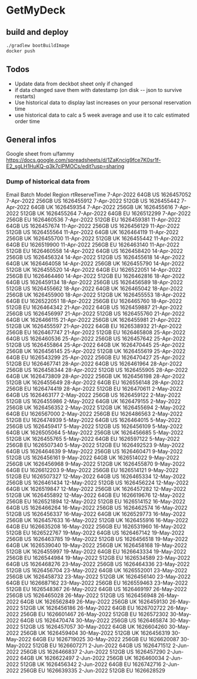 # GetMyDeck

## build and deploy

```bash
./gradlew bootBuildImage
docker push
```

## Todos

* Update data from deckbot sheet only if changed
* if data changed save them with datestamp (on disk -- json to survive restarts)
* Use historical data to display last increases on your personal reservation time
* use historical data to calc a 5 week average and use it to calc estimated order time

## General infos

Google sheet from u/fammy https://docs.google.com/spreadsheets/d/1ZaKncig9fce7K0sr1f-E2_sgLH1HuKQ-q3k7clPMOCs/edit?usp=sharing

### Dump of historical data from 

Email Batch	Model	Region	rtReserveTime
7-Apr-2022	64GB	US	1626457052
7-Apr-2022	256GB	US	1626455912
7-Apr-2022	512GB	US	1626455442
7-Apr-2022	64GB	UK	1626459354
7-Apr-2022	256GB	UK	1626455616
7-Apr-2022	512GB	UK	1626455264
7-Apr-2022	64GB	EU	1626512299
7-Apr-2022	256GB	EU	1626460536
7-Apr-2022	512GB	EU	1626459381
11-Apr-2022	64GB	US	1626457674
11-Apr-2022	256GB	US	1626456129
11-Apr-2022	512GB	US	1626455564
11-Apr-2022	64GB	UK	1626464119
11-Apr-2022	256GB	UK	1626455700
11-Apr-2022	512GB	UK	1626455442
11-Apr-2022	64GB	EU	1626519900
11-Apr-2022	256GB	EU	1626463140
11-Apr-2022	512GB	EU	1626460558
14-Apr-2022	64GB	US	1626458420
14-Apr-2022	256GB	US	1626456324
14-Apr-2022	512GB	US	1626455618
14-Apr-2022	64GB	UK	1626464058
14-Apr-2022	256GB	UK	1626455790
14-Apr-2022	512GB	UK	1626455520
14-Apr-2022	64GB	EU	1626522051
14-Apr-2022	256GB	EU	1626464460
14-Apr-2022	512GB	EU	1626462816
18-Apr-2022	64GB	US	1626459134
18-Apr-2022	256GB	US	1626456589
18-Apr-2022	512GB	US	1626455662
18-Apr-2022	64GB	UK	1626465042
18-Apr-2022	256GB	UK	1626455900
18-Apr-2022	512GB	UK	1626455553
18-Apr-2022	64GB	EU	1626522051
18-Apr-2022	256GB	EU	1626465760
18-Apr-2022	512GB	EU	1626464342
21-Apr-2022	64GB	US	1626459887
21-Apr-2022	256GB	US	1626456997
21-Apr-2022	512GB	US	1626455760
21-Apr-2022	64GB	UK	1626466115
21-Apr-2022	256GB	UK	1626455981
21-Apr-2022	512GB	UK	1626455597
21-Apr-2022	64GB	EU	1626538932
21-Apr-2022	256GB	EU	1626467747
21-Apr-2022	512GB	EU	1626465808
25-Apr-2022	64GB	US	1626460536
25-Apr-2022	256GB	US	1626457642
25-Apr-2022	512GB	US	1626455864
25-Apr-2022	64GB	UK	1626470445
25-Apr-2022	256GB	UK	1626456145
25-Apr-2022	512GB	UK	1626455619
25-Apr-2022	64GB	EU	1626543299
25-Apr-2022	256GB	EU	1626470427
25-Apr-2022	512GB	EU	1626467741
28-Apr-2022	64GB	US	1626461964
28-Apr-2022	256GB	US	1626458344
28-Apr-2022	512GB	US	1626455905
28-Apr-2022	64GB	UK	1626473809
28-Apr-2022	256GB	UK	1626456198
28-Apr-2022	512GB	UK	1626455649
28-Apr-2022	64GB	EU	1626556148
28-Apr-2022	256GB	EU	1626474419
28-Apr-2022	512GB	EU	1626470611
2-May-2022	64GB	US	1626463177
2-May-2022	256GB	US	1626459122
2-May-2022	512GB	US	1626455986
2-May-2022	64GB	UK	1626479155
2-May-2022	256GB	UK	1626456352
2-May-2022	512GB	UK	1626455694
2-May-2022	64GB	EU	1626567000
2-May-2022	256GB	EU	1626486563
2-May-2022	512GB	EU	1626474939
5-May-2022	64GB	US	1626464015
5-May-2022	256GB	US	1626459417
5-May-2022	512GB	US	1626456109
5-May-2022	64GB	UK	1626505064
5-May-2022	256GB	UK	1626456685
5-May-2022	512GB	UK	1626455765
5-May-2022	64GB	EU	1626597122
5-May-2022	256GB	EU	1626507340
5-May-2022	512GB	EU	1626492523
9-May-2022	64GB	US	1626464639
9-May-2022	256GB	US	1626460471
9-May-2022	512GB	US	1626456161
9-May-2022	64GB	UK	1626514022
9-May-2022	256GB	UK	1626456968
9-May-2022	512GB	UK	1626455870
9-May-2022	64GB	EU	1626612203
9-May-2022	256GB	EU	1626514121
9-May-2022	512GB	EU	1626507327
12-May-2022	64GB	US	1626465334
12-May-2022	256GB	US	1626461434
12-May-2022	512GB	US	1626456224
12-May-2022	64GB	UK	1626519847
12-May-2022	256GB	UK	1626457282
12-May-2022	512GB	UK	1626455892
12-May-2022	64GB	EU	1626619676
12-May-2022	256GB	EU	1626521894
12-May-2022	512GB	EU	1626514152
16-May-2022	64GB	US	1626466264
16-May-2022	256GB	US	1626462574
16-May-2022	512GB	US	1626456337
16-May-2022	64GB	UK	1626529773
16-May-2022	256GB	UK	1626457633
16-May-2022	512GB	UK	1626455916
16-May-2022	64GB	EU	1626635208
16-May-2022	256GB	EU	1626531960
16-May-2022	512GB	EU	1626522767
19-May-2022	64GB	US	1626467142
19-May-2022	256GB	US	1626463785
19-May-2022	512GB	US	1626456518
19-May-2022	64GB	UK	1626539040
19-May-2022	256GB	UK	1626458168
19-May-2022	512GB	UK	1626455997
19-May-2022	64GB	EU	1626643334
19-May-2022	256GB	EU	1626544984
19-May-2022	512GB	EU	1626534589
23-May-2022	64GB	US	1626468276
23-May-2022	256GB	US	1626464336
23-May-2022	512GB	US	1626456704
23-May-2022	64GB	UK	1626552001
23-May-2022	256GB	UK	1626458732
23-May-2022	512GB	UK	1626456140
23-May-2022	64GB	EU	1626687162
23-May-2022	256GB	EU	1626559463
23-May-2022	512GB	EU	1626548367
26-May-2022	64GB	US	1626469197
26-May-2022	256GB	US	1626465028
26-May-2022	512GB	US	1626456948
26-May-2022	64GB	UK	1626562849
26-May-2022	256GB	UK	1626459130
26-May-2022	512GB	UK	1626456186
26-May-2022	64GB	EU	1626702722
26-May-2022	256GB	EU	1626601467
26-May-2022	512GB	EU	1626572302
30-May-2022	64GB	US	1626470474
30-May-2022	256GB	US	1626465874
30-May-2022	512GB	US	1626457057
30-May-2022	64GB	UK	1626604260
30-May-2022	256GB	UK	1626459404
30-May-2022	512GB	UK	1626456319
30-May-2022	64GB	EU	1626719025
30-May-2022	256GB	EU	1626620087
30-May-2022	512GB	EU	1626607271
2-Jun-2022	64GB	US	1626471512
2-Jun-2022	256GB	US	1626466837
2-Jun-2022	512GB	US	1626457290
2-Jun-2022	64GB	UK	1626622497
2-Jun-2022	256GB	UK	1626460034
2-Jun-2022	512GB	UK	1626456342
2-Jun-2022	64GB	EU	1626742716
2-Jun-2022	256GB	EU	1626639335
2-Jun-2022	512GB	EU	1626628529